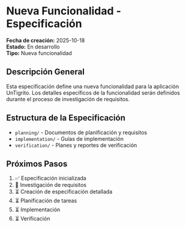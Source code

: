 # Nueva Funcionalidad - Especificación

**Fecha de creación:** 2025-10-18  
**Estado:** En desarrollo  
**Tipo:** Nueva funcionalidad

## Descripción General

Esta especificación define una nueva funcionalidad para la aplicación UnTigrito. Los detalles específicos de la funcionalidad serán definidos durante el proceso de investigación de requisitos.

## Estructura de la Especificación

- `planning/` - Documentos de planificación y requisitos
- `implementation/` - Guías de implementación
- `verification/` - Planes y reportes de verificación

## Próximos Pasos

1. ✅ Especificación inicializada
2. 🔄 Investigación de requisitos
3. ⏳ Creación de especificación detallada
4. ⏳ Planificación de tareas
5. ⏳ Implementación
6. ⏳ Verificación

